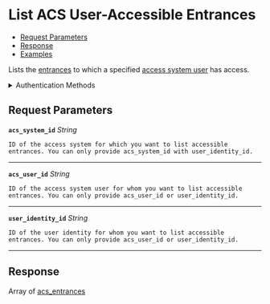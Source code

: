 # List ACS User-Accessible Entrances

- [Request Parameters](./#request-parameters)
- [Response](./#response)
- [Examples](./#examples)

Lists the [entrances](https://docs.seam.co/latest/api/acs/entrances) to which a specified [access system user](https://docs.seam.co/latest/capability-guides/access-systems/user-management) has access.


<details>

<summary>Authentication Methods</summary>

- API key
- Client session token
- Personal access token
  <br>Must also include the `seam-workspace` header in the request.

To learn more, see [Authentication](https://docs.seam.co/latest/api/authentication).
</details>

## Request Parameters

**`acs_system_id`** *String*

````
ID of the access system for which you want to list accessible entrances. You can only provide acs_system_id with user_identity_id.
````

---

**`acs_user_id`** *String*

````
ID of the access system user for whom you want to list accessible entrances. You can only provide acs_user_id or user_identity_id.
````

---

**`user_identity_id`** *String*

````
ID of the user identity for whom you want to list accessible entrances. You can only provide acs_user_id or user_identity_id.
````

---


## Response

Array of [acs\_entrances](./)

